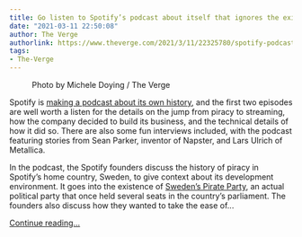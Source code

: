 ```yaml
---
title: Go listen to Spotify’s podcast about itself that ignores the existence of iTunes
date: "2021-03-11 22:50:08"
author: The Verge
authorlink: https://www.theverge.com/2021/3/11/22325780/spotify-podcast-a-product-story-streaming-music-history-itunes
tags:
- The-Verge
---
```

<figure>
      <img alt="" src="https://cdn.vox-cdn.com/thumbor/GIvgSm29-LauAgtAIsyOvUcNsoQ=/0x0:2040x1360/1310x873/cdn.vox-cdn.com/uploads/chorus_image/image/68951861/mdoying_180308_1437_0082still.0.jpg" />
        <figcaption>Photo by Michele Doying / The Verge</figcaption>
    </figure>

  <p id="L1vT9P">Spotify is <a href="https://newsroom.spotify.com/2021-03-11/introducing-the-new-miniseries-spotify-a-product-story/">making a podcast about its own history</a>, and the first two episodes are well worth a listen for the details on the jump from piracy to streaming, how the company decided to build its business, and the technical details of how it did so. There are also some fun interviews included, with the podcast featuring stories from Sean Parker, inventor of Napster, and Lars Ulrich of Metallica.</p>
<p id="RjakdV">In the podcast, the Spotify founders discuss the history of piracy in Spotify’s home country, Sweden, to give context about its development environment. It goes into the existence of <a href="https://en.wikipedia.org/wiki/Pirate_Party_(Sweden)">Sweden’s Pirate Party</a>, an actual political party that once held several seats in the country’s parliament. The founders also discuss how they wanted to take the ease of...</p>
  <p>
    <a href="https://www.theverge.com/2021/3/11/22325780/spotify-podcast-a-product-story-streaming-music-history-itunes">Continue reading&hellip;</a>
  </p>